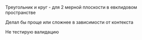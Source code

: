 ﻿Треугольник и круг - для 2 мерной плоскости в евклидовом пространстве

Делал бы проще или сложнее в зависимости от контекста

Не тестирую валидацию